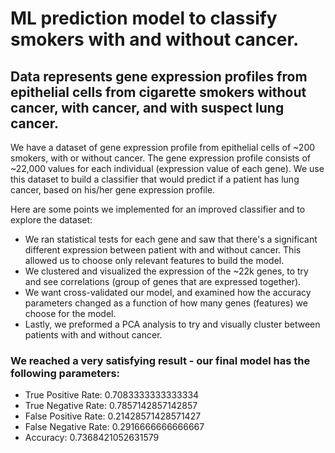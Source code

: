 # ML prediction model to classify smokers with and without cancer. 
## Data represents gene expression profiles from epithelial cells from cigarette smokers without cancer, with cancer, and with suspect lung cancer.

We have a dataset of gene expression profile from epithelial cells of ~200 smokers, with or without cancer. The gene expression profile consists of ~22,000 values for each individual (expression value of each gene).
We use this dataset to build a classifier that would predict if a patient has lung cancer, based on his/her gene expression profile.

Here are some points we implemented for an improved classifier and to explore the dataset:
* We ran statistical tests for each gene and saw that there's a significant different expression between patient with and without cancer. This allowed us to choose only relevant features to build the model.
* We clustered and visualized the expression of the ~22k genes, to try and see correlations (group of genes that are expressed together). 
* We want cross-validated our model, and examined how the accuracy parameters changed as a function of how many genes (features) we choose for the model.
* Lastly, we preformed a PCA analysis to try and visually cluster between patients with and without cancer.

### We reached a very satisfying result - our final model has the following parameters:

* True Positive Rate: 0.7083333333333334 
* True Negative Rate: 0.7857142857142857 
* False Positive Rate: 0.21428571428571427 
* False Negative Rate: 0.2916666666666667 
* Accuracy: 0.7368421052631579